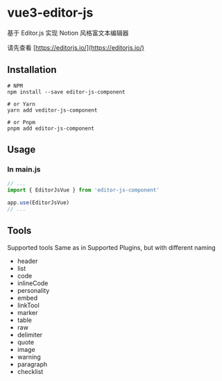 # vue3-editor-js

基于 Editor.js 实现 Notion 风格富文本编辑器


请先查看 [https://editorjs.io/](https://editorjs.io/)

## Installation

```shell
# NPM
npm install --save editor-js-component

# or Yarn
yarn add veditor-js-component

# or Pnpm
pnpm add editor-js-component
```

## Usage

### In main.js
```js
// ...
import { EditorJsVue } from 'editor-js-component'

app.use(EditorJsVue)
// ...
```


## Tools

Supported tools
Same as in Supported Plugins, but with different naming

- header
- list
- code
- inlineCode
- personality
- embed
- linkTool
- marker
- table
- raw
- delimiter
- quote
- image
- warning
- paragraph
- checklist
